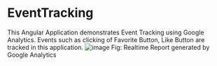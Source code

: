 # EventTracking

This Angular Application demonstrates Event Tracking using Google Analytics. Events such as clicking of Favorite Button, Like Button are tracked in this application.
![image](https://user-images.githubusercontent.com/81479041/144654833-1d7e94b4-9bbb-4196-96a1-cc5469638f9e.png)
Fig: Realtime Report generated by Google Analytics
